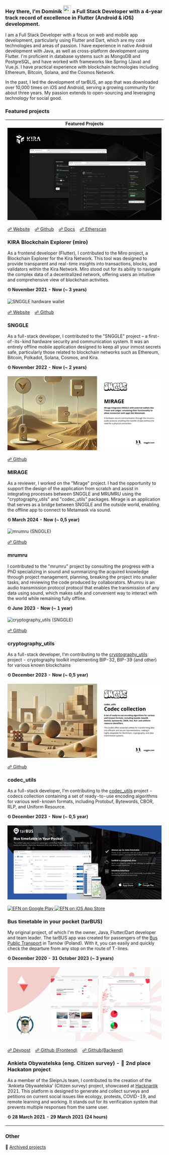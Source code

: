 ### Hey there, I'm Dominik <img src="https://media.giphy.com/media/hvRJCLFzcasrR4ia7z/giphy.gif" height="25px" width="25px"> a Full Stack Developer with a 4-year track record of excellence in Flutter (Android & iOS) development.

I am a Full Stack Developer with a focus on web and mobile app development, particularly using Flutter and Dart, which are my core technologies and areas of passion. I have experience in native Android development with Java, as well as cross-platform development using Flutter. I'm proficient in database systems such as MongoDB and PostgreSQL, and have worked with frameworks like Spring (Java) and Vue.js. I have practical experience with blockchain technologies including Ethereum, Bitcoin, Solana, and the Cosmos Network.

In the past, I led the development of tarBUS, an app that was downloaded over 10,000 times on iOS and Android, serving a growing community for about three years. My passion extends to open-sourcing and leveraging technology for social good.

### Featured projects

<table style="width: 100%">
	<tbody>
        <tr>
            <th>Featured Projects</th>
        </tr>
        <tr>
            <td>
                <img width="100%" src="assets/kira.png" alt="KIRA Blockchain Explorer (miro)" /><br><br>
                <div>
                    <a href="https://kira.network/">☍ Website</a>&nbsp;&nbsp;&nbsp;
                    <a href="https://github.com/KiraCore/miro">☍ Github</a>&nbsp;&nbsp;&nbsp;
                    <a href="https://docs.kira.network/">☍ Docs</a>&nbsp;&nbsp;&nbsp;
                    <a href="https://eth.kira.network/">☍ Etherscan</a>&nbsp;&nbsp;&nbsp;
                </div>
                <h3>KIRA Blockchain Explorer (miro)</h3>
                <p>As a frontend developer (Flutter), I contributed to the Miro project, a Blockchain Explorer for the Kira Network. This tool was designed to provide transparent and real-time insights into transactions, blocks, and validators within the Kira Network. Miro stood out for its ability to navigate the complex data of a decentralized network, offering users an intuitive and comprehensive view of blockchain activities.</p>
                <p><b>⏲ November 2021 - Now (~ 3 years)</b></p>
            </td>
        </tr>
        <tr>
            <td>
                <img width="100%" src="assets/snggle.png" alt="SNGGLE hardware wallet" /><br><br>
                <div>
                    <a href="https://snggle.com">☍ Website</a>&nbsp;&nbsp;&nbsp;
                    <a href="https://github.com/snggle/snggle">☍ Github</a>&nbsp;&nbsp;&nbsp;
                </div>
                <h3>SNGGLE</h3>
                <p>As a full-stack developer, I contributed to the "SNGGLE" project – a first-of-its-kind hardware security and communication system. It was an entirely offline mobile application designed to keep all your inmost secrets safe, particularly those related to blockchain networks such as Ethereum, Bitcoin, Polkadot, Solana, Cosmos, and Kira.</p>
                <p><b>⏲ November 2022 - Now (~ 2 years)</b></p>
            </td>
        </tr>
        <tr>
            <td>
                <img width="100%" src="assets/mirage.png" alt="mirage (SNGGLE)" /><br><br>
                <div>
                    <a href="https://github.com/snggle/mirage">☍ Github</a>&nbsp;&nbsp;&nbsp;
                </div>
                <h3>MIRAGE</h3>
                <p>As a reviewer, I worked on the "Mirage" project. I had the opportunity to support the design of the application from scratch and assist in integrating processes between SNGGLE and MRUMRU using the "cryptography_utils" and "codec_utils" packages. Mirage is an application that serves as a bridge between SNGGLE and the outside world, enabling the offline app to connect to Metamask via sound.</p>
                <p><b>⏲ March 2024 - Now (~ 0,5 year)</b></p>
            </td>
        </tr>
        <tr>
            <td>
                <img width="100%" src="assets/mrumru.png" alt="mrumru (SNGGLE)" /><br><br>
                <div>
                    <a href="https://github.com/snggle/mrumru">☍ Github</a>&nbsp;&nbsp;&nbsp;
                </div>
                <h3>mrumru</h3>
                <p>I contributed to the "mrumru" project by consulting the progress with a PhD specializing in sound and summarizing the acquired knowledge through project management, planning, breaking the project into smaller tasks, and reviewing the code produced by collaborators. Mrumru is an audio transmission protocol protocol that enables the transmission of any data using sound, which makes safe and convenient way to interact with the world while remaining fully offline.</p>
                <p><b>⏲ June 2023 - Now (~ 1 year)</b></p>
            </td>
        </tr>
        <tr>
            <td>
                <img width="100%" src="assets/cryptography_utils.png" alt="cryptography_utils (SNGGLE)" /><br><br>
                <div>
                    <a href="https://github.com/snggle/cryptography_utils">☍ Github</a>&nbsp;&nbsp;&nbsp;
                </div>
                <h3>cryptography_utils</h3>
                <p>As a full-stack developer, I'm contributing to the <a href="https://github.com/snggle/cryptography_utils">cryptography_utils</a> project - cryptography toolkit implementing BIP-32, BIP-39 (and other) for various known blockchains</p>
                <p><b>⏲ December 2023 - Now (~ 0,5 year)</b></p>
            </td>
        </tr>
        <tr>
            <td>
                <img width="100%" src="assets/codec_utils.png" alt="codec_utils (SNGGLE)" /><br><br>
                <div>
                    <a href="https://github.com/snggle/codec_utils">☍ Github</a>&nbsp;&nbsp;&nbsp;
                </div>
                <h3>codec_utils</h3>
                <p>As a full-stack developer, I'm contributing to the <a href="https://github.com/snggle/codec_utils">codec_utils</a> project - codecs collection containing a set of ready-to-use encoding algorithms for various well-known formats, including Protobuf, Bytewords, CBOR, RLP, and Uniform Resource.</p>
                <p><b>⏲ December 2023 - Now (~ 0,5 year)</b></p>
            </td>
        </tr>
        <tr>
            <td>
                <img width="100%" src="assets/tarbus.png" alt="Bus timetable in your pocket (tarBUS)" />
                <br><br>
                <div>
                    <a href="https://play.google.com/store/apps/details?id=com.dpajak99.tarbus2021&hl=pl&gl=US">
                        <img height="40px" src="https://user-images.githubusercontent.com/50345358/161318656-3c9d06f0-8782-4d6f-9d85-af9ef0246766.png" alt="EFN on Google Play" />
                    </a>
                    <a href="https://apps.apple.com/pl/app/tarbus/id1554556128">
                        <img height="40px" src="https://user-images.githubusercontent.com/50345358/161318659-5a9514f4-f900-455e-81e9-8c5426fd366d.svg" alt="EFN on iOS App Store" />
                    </a>
                </div>
                <h3>Bus timetable in your pocket (tarBUS)</h3>
                <p>My original project, of which I'm the owner, Java, Flutter/Dart developer and team leader. The tarBUS app was created for passengers of the <a href="https://gkp.tarnow.pl/">Bus Public Transport</a> in Tarnów (Poland). With it, you can easily and quickly check the departure from any stop on the route of T-lines.</p>
                <p><b>⏲ December 2020 - 31 October 2023 (~ 3 years)</b></p>
            </td>
        </tr>
        <tr>
            <td>
                <img width="100%" src="assets/ankietaobywatelska.png" alt="Ankieta Obywatelska (eng. Citizen survey) - 🥇 2nd place Hackaton project" /><br><br>
                <div>
                    <a href="https://devpost.com/software/sleipnjs-ankieta-wyborcza">☍ Devpost</a>&nbsp;&nbsp;&nbsp;
                    <a href="https://github.com/SleipnJs/frontend-ankieta-obywatelska">☍ Github (Frontend)</a>&nbsp;&nbsp;&nbsp;
                    <a href="https://github.com/SleipnJs/backend-ankieta-obywatelska">☍ Github(Backend)</a>&nbsp;&nbsp;&nbsp;
                </div>
                <h3>Ankieta Obywatelska (eng. Citizen survey) - 🥇 2nd place Hackaton project</h3>
                <p>As a member of the SleipnJs team, I contributed to the creation of the 'Ankieta Obywatelska' (Citizen survey) project, showcased at <a href="https://hacknarok.pl/">Hacknarök</a> 2021. This platform is designed to generate and collect surveys and petitions on current social issues like ecology, protests, COVID-19, and remote learning and working. It stands out for its verification system that prevents multiple responses from the same user.</p>
                <p><b>⏲ 28 March 2021 - 29 March 2021 (24 hours)</b></p>
            </td>
        </tr>
	</tbody>
</table>

### Other

📁 [Archived projects](https://github.com/dpajak99/dpajak99/blob/main/PROJECTS_ARCHIVE.md) 
